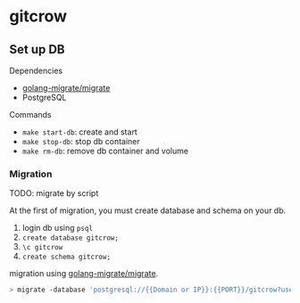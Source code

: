 # gitcrow

## Set up DB
Dependencies
- [golang-migrate/migrate](https://github.com/golang-migrate/migrate)
- PostgreSQL

Commands
- `make start-db`: create and start
- `make stop-db`: stop db container
- `make rm-db`: remove db container and volume

### Migration
TODO: migrate by script

At the first of migration, you must create database and schema on your db.
1. login db using `psql`
1. `create database gitcrow;`
1. `\c gitcrow`
1. `create schema gitcrow;`

migration using [golang-migrate/migrate](https://github.com/golang-migrate/migrate).
```bash
> migrate -database 'postgresql://{{Domain or IP}}:{{PORT}}/gitcrow?user={{USERNAME}}&password={{PASSWORD}}&sslmode=disable' -path ./migrations/ up
```
